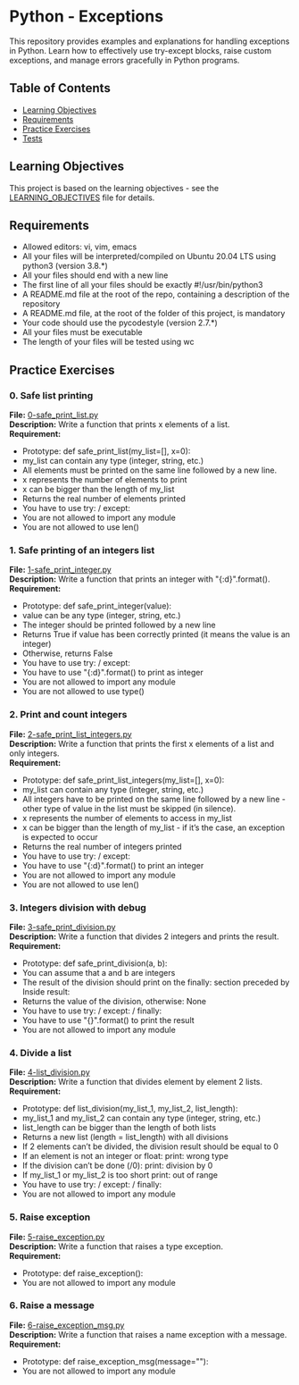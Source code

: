# Python - Exceptions

This repository provides examples and explanations for handling exceptions in Python. Learn how to effectively use try-except blocks, raise custom exceptions, and manage errors gracefully in Python programs.

## Table of Contents
- [Learning Objectives](#learning-objectives)
- [Requirements](#requirements)
- [Practice Exercises](#practice-exercises)
- [Tests](#tests)

## Learning Objectives

This project is based on the learning objectives - see the [LEARNING_OBJECTIVES](https://github.com/Goaty-yagi/holbertonschool-higher_level_programming/blob/main/LEANING_OBJECTIVES.md) file for details.

## Requirements
- Allowed editors: vi, vim, emacs
- All your files will be interpreted/compiled on Ubuntu 20.04 LTS using python3 (version 3.8.*)
- All your files should end with a new line
- The first line of all your files should be exactly #!/usr/bin/python3
- A README.md file at the root of the repo, containing a description of the repository
- A README.md file, at the root of the folder of this project, is mandatory
- Your code should use the pycodestyle (version 2.7.*)
- All your files must be executable
- The length of your files will be tested using wc

## Practice Exercises

### 0. Safe list printing

**File:** [0-safe_print_list.py](https://github.com/Goaty-yagi/holbertonschool-higher_level_programming/blob/main/python-data_structures/0-safe_print_list.py)<br>
**Description:** Write a function that prints x elements of a list.<br>
**Requirement:** <br>
- Prototype: def safe_print_list(my_list=[], x=0):
- my_list can contain any type (integer, string, etc.)
- All elements must be printed on the same line followed by a new line.
- x represents the number of elements to print
- x can be bigger than the length of my_list
- Returns the real number of elements printed
- You have to use try: / except:
- You are not allowed to import any module
- You are not allowed to use len()


### 1. Safe printing of an integers list

**File:** [1-safe_print_integer.py](https://github.com/Goaty-yagi/holbertonschool-higher_level_programming/blob/main/python-data_structures/1-safe_print_integer.py)<br>
**Description:** Write a function that prints an integer with "{:d}".format().<br>
**Requirement:** <br>
- Prototype: def safe_print_integer(value):
- value can be any type (integer, string, etc.)
- The integer should be printed followed by a new line
- Returns True if value has been correctly printed (it means the value is an integer)
- Otherwise, returns False
- You have to use try: / except:
- You have to use "{:d}".format() to print as integer
- You are not allowed to import any module
- You are not allowed to use type()

### 2. Print and count integers

**File:** [2-safe_print_list_integers.py](https://github.com/Goaty-yagi/holbertonschool-higher_level_programming/blob/main/python-data_structures/2-safe_print_list_integers.py)<br>
**Description:** Write a function that prints the first x elements of a list and only integers.<br>
**Requirement:** <br>
- Prototype: def safe_print_list_integers(my_list=[], x=0):
- my_list can contain any type (integer, string, etc.)
- All integers have to be printed on the same line followed by a new line - other type of value in the list must be skipped (in silence).
- x represents the number of elements to access in my_list
- x can be bigger than the length of my_list - if it’s the case, an exception is expected to occur
- Returns the real number of integers printed
- You have to use try: / except:
- You have to use "{:d}".format() to print an integer
- You are not allowed to import any module
- You are not allowed to use len()

### 3. Integers division with debug

**File:** [3-safe_print_division.py](https://github.com/Goaty-yagi/holbertonschool-higher_level_programming/blob/main/python-data_structures/3-safe_print_division.py)<br>
**Description:** Write a function that divides 2 integers and prints the result.<br>
**Requirement:** <br>
- Prototype: def safe_print_division(a, b):
- You can assume that a and b are integers
- The result of the division should print on the finally: section preceded by Inside result:
- Returns the value of the division, otherwise: None
- You have to use try: / except: / finally:
- You have to use "{}".format() to print the result
- You are not allowed to import any module


### 4. Divide a list

**File:** [4-list_division.py](https://github.com/Goaty-yagi/holbertonschool-higher_level_programming/blob/main/python-data_structures/4-list_division.py)<br>
**Description:** Write a function that divides element by element 2 lists.<br>
**Requirement:** <br>
- Prototype: def list_division(my_list_1, my_list_2, list_length):
- my_list_1 and my_list_2 can contain any type (integer, string, etc.)
- list_length can be bigger than the length of both lists
- Returns a new list (length = list_length) with all divisions
- If 2 elements can’t be divided, the division result should be equal to 0
- If an element is not an integer or float:
print: wrong type
- If the division can’t be done (/0):
print: division by 0
- If my_list_1 or my_list_2 is too short
print: out of range
- You have to use try: / except: / finally:
- You are not allowed to import any module


### 5. Raise exception

**File:** [5-raise_exception.py](https://github.com/Goaty-yagi/holbertonschool-higher_level_programming/blob/main/python-data_structures/5-raise_exception.py)<br>
**Description:** Write a function that raises a type exception.<br>
**Requirement:** <br>
- Prototype: def raise_exception():
- You are not allowed to import any module


### 6. Raise a message

**File:** [6-raise_exception_msg.py](https://github.com/Goaty-yagi/holbertonschool-higher_level_programming/blob/main/python-data_structures/6-raise_exception_msg.py)<br>
**Description:** Write a function that raises a name exception with a message.<br>
**Requirement:** <br>
- Prototype: def raise_exception_msg(message=""):
- You are not allowed to import any module